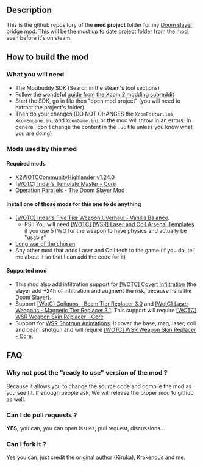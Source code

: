 ## Description

This is the github repository of the **mod project** folder for my [Doom slayer bridge mod](https://steamcommunity.com/sharedfiles/filedetails/?id=2869237069). 
This will be the most up to date project folder from the mod, even before it's on steam.

## How to build the mod

### What you will need

- The Modbuddy SDK (Search in the steam's tool sections)
- Follow the wondeful [guide from the Xcom 2 modding subreddit](https://www.reddit.com/r/xcom2mods/wiki/firsttime#wiki_how_to_install_and_set_up_xcom_2_wotc_sdk)
- Start the SDK, go in file then "open mod project" (you will need to extract the project's folder).
- Then do your changes (DO NOT CHANGES the `XcomEditor.ini`, `XcomEngine.ini` and `XcomGame.ini` or the mod will throw in an errors. In general, don't change the content in the `.uc` file unless you know what you are doing)

### Mods used by this mod

#### Required mods

- [X2WOTCCommunityHighlander v1.24.0](https://steamcommunity.com/workshop/filedetails/?id=1134256495)
- [[WOTC] Iridar's Template Master - Core](https://steamcommunity.com/sharedfiles/filedetails/?id=2363075446)
- [Operation Parallels - The Doom Slayer Mod](https://steamcommunity.com/sharedfiles/filedetails/?id=2064234140)

#### Install one of those mods for this one to do anything

- [[WOTC] Iridar's Five Tier Weapon Overhaul - Vanilla Balance](https://steamcommunity.com/sharedfiles/filedetails/?id=2406120902).
  - PS : You will need [[WOTC] [WSR] Laser and Coil Arsenal Templates](https://steamcommunity.com/sharedfiles/filedetails/?id=1831093105) if you use 5TWO for the weapon to have physics and actually be "usable"
- [Long war of the chosen](https://steamcommunity.com/sharedfiles/filedetails/?id=2683996590)
- Any other mod that adds Laser and Coil tech to the game (if you do, tell me about it so that I can add the code for it)

#### Supported mod

- This mod also add infiltration support for [[WOTC] Covert Infiltration](https://steamcommunity.com/sharedfiles/filedetails/?id=2567230730) (the slayer add +24h of infiltration and augment the risk, because he is the Doom Slayer).
- Support [[WotC] Coilguns - Beam Tier Replacer 3.0](https://steamcommunity.com/sharedfiles/filedetails/?id=1929060959) and [[WotC] Laser Weapons - Magnetic Tier Replacer 3.1](https://steamcommunity.com/sharedfiles/filedetails/?id=1929061963). This support will require [[WOTC] WSR Weapon Skin Replacer - Core](https://steamcommunity.com/sharedfiles/filedetails/?id=1517938486)
- Support for [WSR Shotgun Animations](https://steamcommunity.com/sharedfiles/filedetails/?id=1701209115). It cover the base, mag, laser, coil and beam shotgun and will require [[WOTC] WSR Weapon Skin Replacer - Core](https://steamcommunity.com/sharedfiles/filedetails/?id=1517938486).

## FAQ

### Why not post the "ready to use" version of the mod ?
Because it allows you to change the source code and compile the mod as you see fit. If enough people ask, We will release the proper mod to github as well.

### Can I do pull requests ?
**YES**, you can, you can open issues, pull request, discussions...

### Can I fork it ?
Yes you can, just credit the original author (Kiruka), Krakenous and me.
